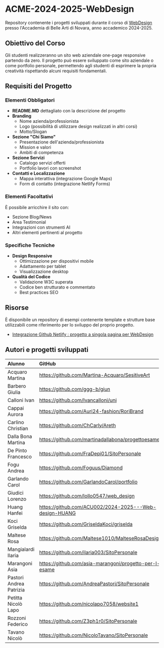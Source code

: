 # ACME-2024-2025-WebDesign

Repository contenente i progetti sviluppati durante il corso di [WebDesign](https://github.com/matteobaccan/CorsoWebDesign) presso l'Accademia di Belle Arti di Novara, anno accademico 2024-2025.

## Obiettivo del Corso

Gli studenti realizzeranno un sito web aziendale one-page responsive partendo da zero. Il progetto può essere sviluppato come sito aziendale o come portfolio personale, permettendo agli studenti di esprimere la propria creatività rispettando alcuni requisiti fondamentali.

## Requisiti del Progetto

### Elementi Obbligatori

- **README.MD** dettagliato con la descrizione del progetto
- **Branding**
  - Nome azienda/professionista
  - Logo (possibilità di utilizzare design realizzati in altri corsi)
  - Motto/Slogan
- **Sezione "Chi Siamo"**
  - Presentazione dell'azienda/professionista
  - Mission e valori
  - Ambiti di competenza
- **Sezione Servizi**
  - Catalogo servizi offerti
  - Portfolio lavori con screenshot
- **Contatti e Localizzazione**
  - Mappa interattiva (integrazione Google Maps)
  - Form di contatto (integrazione Netlify Forms)

### Elementi Facoltativi

È possibile arricchire il sito con:
- Sezione Blog/News
- Area Testimonial
- Integrazioni con strumenti AI
- Altri elementi pertinenti al progetto

### Specifiche Tecniche

- **Design Responsive**
  - Ottimizzazione per dispositivi mobile
  - Adattamento per tablet
  - Visualizzazione desktop
- **Qualità del Codice**
  - Validazione W3C superata
  - Codice ben strutturato e commentato
  - Best practices SEO

## Risorse

È disponibile un repository di esempi contenente template e strutture base utilizzabili come riferimento per lo sviluppo del proprio progetto.

- [Integrazione Github Netlify : progetto a singola pagina per WebDesign](https://github.com/matteobaccan/github-netlify-boilerplate)

## Autori e progetti sviluppati

| Alunno | GitHub | Netlify | Presenze | Progetto |
|:------|:------------|:-|:-|:-|
| Acquaro   Martina | <https://github.com/Martina-Acquaro/SesitiveArt> | <https://sensitiveart.netlify.app> | N | N |
| Barbero   Giulia | <https://github.com/ggg-b/giun> | <https://webdesign-portfolio.netlify.app> | N | N |
| Calloni   Ivan | <https://github.com/Ivancalloni/uni> | <https://ivancalloni.netlify.app> | N | N |
| Cappai    Aurora | <https://github.com/Auri24-fashion/RoriBrand> | <https://roribrand24.netlify.app> | N | N |
| Carlino   Christian | <https://github.com/ChCarly/Areth> | <https://arethstudio.netlify.app> | N | N |
| Dalla Bona    Martina | <https://github.com/martinadallabona/progettoesame> | <https://progettoesamedallabona.netlify.app> | N | N |
| De Pinto  Francesco | <https://github.com/FraDepi01/SitoPersonale> | <https://fradepi.netlify.app> | N | N |
| Fogu  Andrea | <https://github.com/Foguus/Diamond> | <https://foguandrea-portfolio.netlify.app> | N | N |
| Garlando  Carol | <https://github.com/GarlandoCarol/portfolio> | <https://portfoliogarlando.netlify.app> | N | N |
| Giudici   Lorenzo | <https://github.com/lollo0547/web_design> | <https://moonlit-syrniki-9c90d0.netlify.app/> | N | N |
| Huang Hanfei | <https://github.com/ACU002/2024-2025---Web-design-HUANG> | <https://2024-2025-web-design-huang.vercel.app> | N | N |
| Koci  Griselda | <https://github.com/GriseldaKoci/griselda> | <https://eserciziowebdesign.netlify.app> | N | N |
| Maltese   Rosa | <https://github.com/Maltese1010/MalteseRosaDesign> | <https://malteserosadesign.netlify.app> | N | N |
| Mangialardi   Ilaria | <https://github.com/ilaria003/SitoPersonale> | <https://ilariamangialardi.netlify.app/> | N | N |
| Marangoni Asia | <https://github.com/asia-marangoni/progetto-per-l-esame> | <https://progettoesamemarangoni.netlify.app> | N | N |
| Pastori   Andrea Patrizia | <https://github.com/AndreaPastori/SitoPersonale> | <https://pastoriandrea-portfolio.netlify.app> | N | N |
| Petitta Nicolò    Lapo | <https://github.com/nicolapo7058/website1> | <https://nicolapo2.netlify.app/> | N | N |
| Rozzoni   Federico | <https://github.com/Z3ph1r0/SitoPersonale> | <https://federico-rozzoni-graphic.netlify.app/> | N | N |
| Tavano    Nicolò | <https://github.com/NicoloTavano/SitoPersonale> | <https://sitopersonalenic.netlify.app> | N | N |





